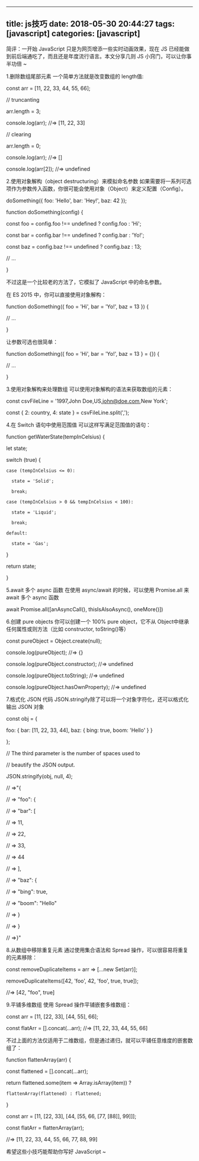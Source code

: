 
---
title: js技巧
date: 2018-05-30 20:44:27
tags: [javascript]
categories: [javascript]
---


简评：一开始 JavaScript 只是为网页增添一些实时动画效果，现在 JS 已经能做到前后端通吃了，而且还是年度流行语言。本文分享几则 JS 小窍门，可以让你事半功倍 ~

1.删除数组尾部元素
一个简单方法就是改变数组的 length值:

const arr = [11, 22, 33, 44, 55, 66];

// truncanting

arr.length = 3;

console.log(arr); //=> [11, 22, 33]

// clearing

arr.length = 0;

console.log(arr); //=> []

console.log(arr[2]); //=> undefined

2.使用对象解构（object destructuring）来模拟命名参数
如果需要将一系列可选项作为参数传入函数，你很可能会使用对象（Object）来定义配置（Config）。

doSomething({ foo: 'Hello', bar: 'Hey!', baz: 42 });

function doSomething(config) {

  const foo = config.foo !== undefined ? config.foo : 'Hi';

  const bar = config.bar !== undefined ? config.bar : 'Yo!';

  const baz = config.baz !== undefined ? config.baz : 13;

  // ...

}

不过这是一个比较老的方法了，它模拟了 JavaScript 中的命名参数。

在 ES 2015 中，你可以直接使用对象解构：

function doSomething({ foo = 'Hi', bar = 'Yo!', baz = 13 }) {

  // ...

}

让参数可选也很简单：

function doSomething({ foo = 'Hi', bar = 'Yo!', baz = 13 } = {}) {

  // ...

}

3.使用对象解构来处理数组
可以使用对象解构的语法来获取数组的元素：

const csvFileLine = '1997,John Doe,US,john@doe.com,New York';

const { 2: country, 4: state } = csvFileLine.split(',');

4.在 Switch 语句中使用范围值
可以这样写满足范围值的语句：

function getWaterState(tempInCelsius) {

  let state;


  switch (true) {

    case (tempInCelsius <= 0): 

      state = 'Solid';

      break;

    case (tempInCelsius > 0 && tempInCelsius < 100): 

      state = 'Liquid';

      break;

    default: 

      state = 'Gas';

  }

  return state;

}

5.await 多个 async 函数
在使用 async/await 的时候，可以使用 Promise.all 来 await 多个 async 函数

await Promise.all([anAsyncCall(), thisIsAlsoAsync(), oneMore()])

6.创建 pure objects
你可以创建一个 100% pure object，它不从 Object中继承任何属性或则方法（比如 constructor, toString()等）

const pureObject = Object.create(null);

console.log(pureObject); //=> {}

console.log(pureObject.constructor); //=> undefined

console.log(pureObject.toString); //=> undefined

console.log(pureObject.hasOwnProperty); //=> undefined

7.格式化 JSON 代码
JSON.stringify除了可以将一个对象字符化，还可以格式化输出 JSON 对象

const obj = { 

  foo: { bar: [11, 22, 33, 44], baz: { bing: true, boom: 'Hello' } } 

};

// The third parameter is the number of spaces used to 

// beautify the JSON output.

JSON.stringify(obj, null, 4); 

// =>"{

// =>    "foo": {

// =>        "bar": [

// =>            11,

// =>            22,

// =>            33,

// =>            44

// =>        ],

// =>        "baz": {

// =>            "bing": true,

// =>            "boom": "Hello"

// =>        }

// =>    }

// =>}"

8.从数组中移除重复元素
通过使用集合语法和 Spread 操作，可以很容易将重复的元素移除：

const removeDuplicateItems = arr => [...new Set(arr)];

removeDuplicateItems([42, 'foo', 42, 'foo', true, true]);

//=> [42, "foo", true]

9.平铺多维数组
使用 Spread 操作平铺嵌套多维数组：

const arr = [11, [22, 33], [44, 55], 66];

const flatArr = [].concat(...arr); //=> [11, 22, 33, 44, 55, 66]

不过上面的方法仅适用于二维数组，但是通过递归，就可以平铺任意维度的嵌套数组了：

function flattenArray(arr) {

  const flattened = [].concat(...arr);

  return flattened.some(item => Array.isArray(item)) ? 

    flattenArray(flattened) : flattened;

}


const arr = [11, [22, 33], [44, [55, 66, [77, [88]], 99]]];

const flatArr = flattenArray(arr); 

//=> [11, 22, 33, 44, 55, 66, 77, 88, 99]

希望这些小技巧能帮助你写好 JavaScript ~
